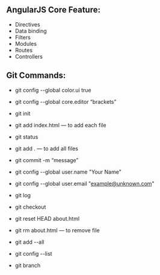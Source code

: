 ## AngularJS Core Feature:

 - Directives 
 - Data binding
 - Filters
 - Modules
 - Routes
 - Controllers


## Git Commands:

- git config --global color.ui true
- git config --global core.editor “brackets”
- git init
- git add index.html  — to add each file
- git status

- git add . — to add all files
- git commit -m “message”

- git config --global user.name "Your Name"
- git config --global user.email "example@unknown.com"

- git log
- git checkout

- git reset HEAD about.html
- git rm about.html — to remove file

- git add --all
- git config --list
- git branch
